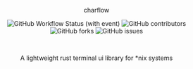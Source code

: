 <div align="center">

<h>charflow</h>

![GitHub Workflow Status (with event)](https://img.shields.io/github/actions/workflow/status/Creeper-boop/tuilib/rust.yml)
![GitHub contributors](https://img.shields.io/github/contributors/Creeper-boop/tuilib)
![GitHub forks](https://img.shields.io/github/forks/Creeper-boop/tuilib)
![GitHub issues](https://img.shields.io/github/issues/Creeper-boop/tuilib)

</br>
<div>
<p>
A lightweight rust terminal ui library for *nix systems
</p>
</div>
</div>
